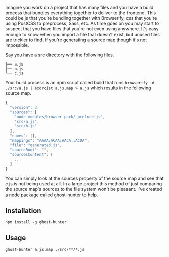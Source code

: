 <p>Imagine you work on a project that has many files and you have a build process that bundles everything together to deliver to the frontend. This could be js that you're bundling together with Browserify, css that you're using PostCSS to preprocess, Sass, etc. As time goes on you may start to suspect that you have files that you're not even using anywhere. It's easy enough to know when you import a file that doesn't exist, but unused files are trickier to find. If you're generating a source map though it's not impossible.

<p>Say you have a src directory with the following files.

```
├── a.js
├── b.js
└── c.js
```

<p>Your build process is an npm script called build that runs <code>browserify -d ./src/a.js | exorcist a.js.map > a.js</code> which results in the following source map.

``` javascript
{
  "version": 3,
  "sources": [
    "node_modules/browser-pack/_prelude.js",
    "src/a.js",
    "src/b.js"
  ],
  "names": [],
  "mappings": "AAAA;ACAA;AACA;;ACDA",
  "file": "generated.js",
  "sourceRoot": "",
  "sourcesContent": [
    ...
  ]
}
```

<p>You can simply look at the sources property of the source map and see that c.js is not being used at all. In a large project this method of just comparing the source map's sources to the file system won't be pleasant. I've created a node package called ghost-hunter to help.

<h2>Installation</h2>

```
npm install -g ghost-hunter
```

<h2>Usage</h2>

```
ghost-hunter a.js.map ./src/**/*.js
```
